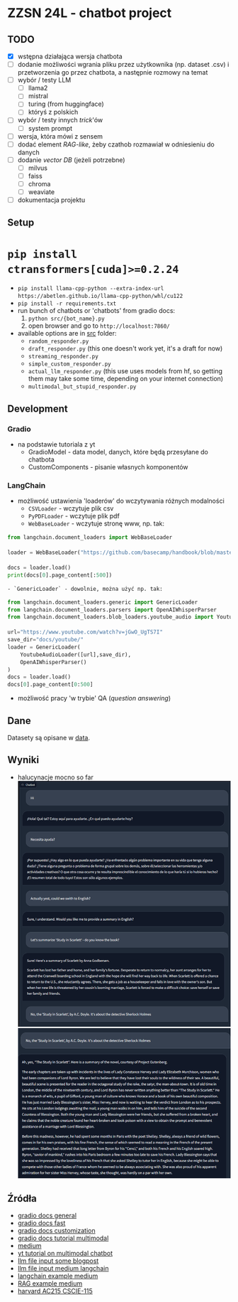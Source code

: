 # ZZSN 24L - chatbot project

## TODO
- [x] wstępna działająca wersja chatbota
- [ ] dodanie możliwości wgrania pliku przez użytkownika (np. dataset .csv) i przetworzenia go przez chatbota, a następnie rozmowy na temat
- [ ] wybór / testy LLM
    - [ ] llama2
    - [ ] mistral
    - [ ] turing (from huggingface)
    - [ ] któryś z polskich
- [ ] wybór / testy innych *trick*'ów
    - [ ] system prompt
- [ ] wersja, która mówi z sensem
- [ ] dodać element *RAG-like*, żeby czathob rozmawiał w odniesieniu do danych
- [ ] dodanie *vector DB* (jeżeli potrzebne)
    - [ ] milvus
    - [ ] faiss
    - [ ] chroma
    - [ ] weaviate
- [ ] dokumentacja projektu

## Setup
# `pip install ctransformers[cuda]>=0.2.24`
* `pip install llama-cpp-python --extra-index-url https://abetlen.github.io/llama-cpp-python/whl/cu122`
* `pip install -r requirements.txt`
* run bunch of chatbots or 'chatbots' from gradio docs: 
    1. `python src/{bot_name}.py`
    2. open browser and go to `http://localhost:7860/`
* available options are in [src](./src/) folder:
    * `random_responder.py`
    * `draft_responder.py` (this one doesn't work yet, it's a draft for now)
    * `streaming_responder.py`
    * `simple_custom_responder.py`
    * `actual_llm_responder.py` (this use uses models from hf, so getting them may take some time, depending on your internet connection)
    * `multimodal_but_stupid_responder.py`

## Development

### Gradio
* na podstawie tutoriala z yt
    - GradioModel - data model, danych, które będą przesyłane do chatbota
    - CustomComponents - pisanie własnych komponentów

### LangChain
* możliwość ustawienia 'loaderów' do wczytywania różnych modalności
    - `CSVLoader` - wczytuje plik csv
    - `PyPDFLoader` - wczytuje plik pdf
    - `WebBaseLoader` - wczytuje stronę www, np. tak:
```python
from langchain.document_loaders import WebBaseLoader

loader = WebBaseLoader("https://github.com/basecamp/handbook/blob/master/37signals-is-you.md")

docs = loader.load()
print(docs[0].page_content[:500])
```
    - `GenericLoader` - dowolnie, można użyć np. tak:
```python
from langchain.document_loaders.generic import GenericLoader
from langchain.document_loaders.parsers import OpenAIWhisperParser
from langchain.document_loaders.blob_loaders.youtube_audio import YoutubeAudioLoader

url="https://www.youtube.com/watch?v=jGwO_UgTS7I"
save_dir="docs/youtube/"
loader = GenericLoader(
    YoutubeAudioLoader([url],save_dir),
    OpenAIWhisperParser()
)
docs = loader.load()
docs[0].page_content[0:500]
```
* możliwość pracy 'w trybie' QA (*question answering*)

## Dane
Datasety są opisane w [data](./data/).

## Wyniki
* halucynacje mocno so far 
![part-0](./assets/results-0.png)
![part-1](./assets/results-1.png)

## Źródła
* [gradio docs general](https://www.gradio.app/docs/gradio/chatbot)
* [gradio docs fast](https://www.gradio.app/guides/creating-a-chatbot-fast)
* [gradio docs customization](https://www.gradio.app/guides/creating-a-custom-chatbot-with-blocks)
* [gradio docs tutorial multimodal](https://www.gradio.app/guides/multimodal-chatbot-part1)
* [medium](https://medium.com/@anu.surabhi1980/building-a-simple-chatbot-with-transformers-and-gradio-c7913c21217f)
* [yt tutorial on multimodal chatbot](https://www.youtube.com/watch?v=IVJkOHTBPn0&ab_channel=HuggingFace)
* [llm file input some blogpost](https://shelf.io/blog/understanding-the-influence-of-llm-inputs-on-outputs/)
* [llm file input medium langchain](https://medium.com/@hamzafergougui/speak-to-your-data-using-langchain-and-llms-78afb42d4c36)
* [langchain example medium](https://medium.com/@weidagang/hello-llm-building-a-local-chatbot-with-langchain-and-llama2-3a4449fc4c03)
* [RAG example medium](https://medium.com/@iankelk/rag-detective-retrieval-augmented-generation-with-website-data-5a748b063040)
* [harvard AC215 CSCIE-115](https://harvard-iacs.github.io/2023-AC215/)
